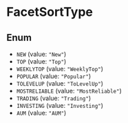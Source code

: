# FacetSortType

## Enum

* `NEW` (value: `"New"`)
* `TOP` (value: `"Top"`)
* `WEEKLYTOP` (value: `"WeeklyTop"`)
* `POPULAR` (value: `"Popular"`)
* `TOLEVELUP` (value: `"ToLevelUp"`)
* `MOSTRELIABLE` (value: `"MostReliable"`)
* `TRADING` (value: `"Trading"`)
* `INVESTING` (value: `"Investing"`)
* `AUM` (value: `"AUM"`)
